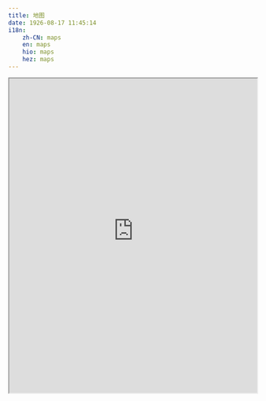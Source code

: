 ```yaml
---
title: 地图
date: 1926-08-17 11:45:14
i18n:
    zh-CN: maps
    en: maps
    hio: maps
    hez: maps
---
```


<iframe src="https://maps.hsmc.hyperbola.studio/" style="width: 100%;height: 40rem;"></iframe>